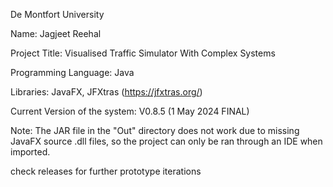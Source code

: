 De Montfort University

Name: Jagjeet Reehal

Project Title: Visualised Traffic Simulator With Complex Systems

Programming Language: Java

Libraries: JavaFX, JFXtras (https://jfxtras.org/)

Current Version of the system: V0.8.5 (1 May 2024 FINAL)

Note: The JAR file in the "Out" directory does not work due to missing JavaFX source .dll files, so the project can only be ran through an IDE when imported.

check releases for further prototype iterations
